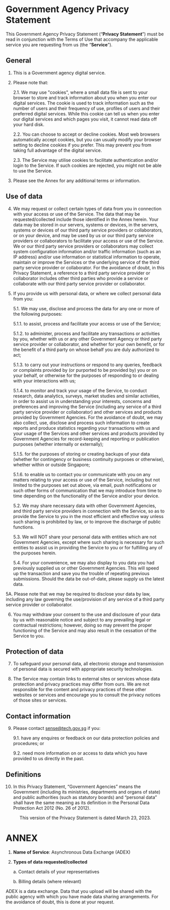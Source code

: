 
# Government Agency Privacy Statement

This Government Agency Privacy Statement (“**Privacy Statement**”) must be read in conjunction with the Terms of Use that accompany the applicable service you are requesting from us (the “**Service**”). 

## General

1.	This is a Government agency digital service.

2.	Please note that:

    2.1.	We may use "cookies", where a small data file is sent to your browser to store and track information about you when you enter our digital services. The cookie is used to track information such as the number of users and their frequency of use, profiles of users and their preferred digital services. While this cookie can tell us when you enter our digital services and which pages you visit, it cannot read data off your hard disk.

    2.2.	You can choose to accept or decline cookies. Most web browsers automatically accept cookies, but you can usually modify your browser setting to decline cookies if you prefer. This may prevent you from taking full advantage of the digital service.

    2.3.	The Service may utilise cookies to facilitate authentication and/or login to the Service. If such cookies are rejected, you might not be able to use the Service.
    
3. Please see the Annex for any additional terms or information.


## Use of data


4.	We may request or collect certain types of data from you in connection with your access or use of the Service. The data that may be requested/collected include those identified in the Annex herein. Your data may be stored in our servers, systems or devices, in the servers, systems or devices of our third party service providers or collaborators, or on your device, and may be used by us or our third party service providers or collaborators to facilitate your access or use of the Service. We or our third party service providers or collaborators may collect system configuration information and/or traffic information (such as an IP address) and/or use information or statistical information to operate, maintain or improve the Services or the underlying service of the third party service provider or collaborator. For the avoidance of doubt, in this Privacy Statement, a reference to a third party service provider or collaborator includes other third parties who provide a service or collaborate with our third party service provider or collaborator.

5. If you provide us with personal data, or where we collect personal data from you:

    5.1. We may use, disclose and process the data for any one or more of the following purposes:

    5.1.1. to assist, process and facilitate your access or use of the Service;

    5.1.2. to administer, process and facilitate any transactions or activities by you, whether with us or any other Government Agency or third party service provider or collaborator, and whether for your own benefit, or for the benefit of a third party on whose behalf you are duly authorized to act;

    5.1.3. to carry out your instructions or respond to any queries, feedback or complaints provided by (or purported to be provided by) you or on your behalf, or otherwise for the purposes of responding to or dealing with your interactions with us;

    5.1.4. to monitor and track your usage of the Service, to conduct research, data analytics, surveys, market studies and similar activities, in order to assist us in understanding your interests, concerns and preferences and improving the Service (including any service of a third party service provider or collaborator) and other services and products provided by Government Agencies. For the avoidance of doubt, we may also collect, use, disclose and process such information to create reports and produce statistics regarding your transactions with us and your usage of the Services and other services and products provided by Government Agencies for record-keeping and reporting or publication purposes (whether internally or externally);

    5.1.5. for the purposes of storing or creating backups of your data (whether for contingency or business continuity purposes or otherwise), whether within or outside Singapore;

    5.1.6. to enable us to contact you or communicate with you on any matters relating to your access or use of the Service, including but not limited to the purposes set out above, via email, push notifications or such other forms of communication that we may introduce from time to time depending on the functionality of the Service and/or your device.

    5.2. We may share necessary data with other Government Agencies, and third party service providers in connection with the Service, so as to provide the Service to you in the most efficient and effective way unless such sharing is prohibited by law, or to improve the discharge of public functions.

    5.3. We will NOT share your personal data with entities which are not Government Agencies, except where such sharing is necessary for such entities to assist us in providing the Service to you or for fulfilling any of the purposes herein.

    5.4. For your convenience, we may also display to you data you had previously supplied us or other Government Agencies.  This will speed up the transaction and save you the trouble of repeating previous submissions. Should the data be out-of-date, please supply us the latest data.

 5A. Please note that we may be required to disclose your data by law, including any law governing the use/provision of any service of a third party service provider or collaborator.

6. You may withdraw your consent to the use and disclosure of your data by us with reasonable notice and subject to any prevailing legal or contractual restrictions; however, doing so may prevent the proper functioning of the Service and may also result in the cessation of the Service to you.


## Protection of data

7.	To safeguard your personal data, all electronic storage and transmission of personal data is secured with appropriate security technologies.

8.	The Service may contain links to external sites or services whose data protection and privacy practices may differ from ours.  We are not responsible for the content and privacy practices of these other websites or services and encourage you to consult the privacy notices of those sites or services.

## Contact information

9.	Please contact sense@tech.gov.sg if you:

    9.1.	have any enquires or feedback on our data protection policies and procedures; or

    9.2.	need more information on or access to data which you have provided to us directly in the past.

##  Definitions

10.	In this Privacy Statement, “Government Agencies” means the Government (including its ministries, departments and organs of state) and public authorities (such as statutory boards) and “personal data” shall have the same meaning as its definition in the Personal Data Protection Act 2012 (No. 26 of 2012).

<p align=center>This version of the Privacy Statement is dated March 23, 2023.</p>
                                          
# ANNEX

1.	**Name of Service**: Asynchronous Data Exchange (ADEX)

2.	**Types of data requested/collected**

      a.	Contact details of your representatives

      b.	Billing details (where relevant)


ADEX is a data exchange. Data that you upload will be shared with the public agency with which you have made data sharing arrangements. For the avoidance of doubt, this is done at your request.


